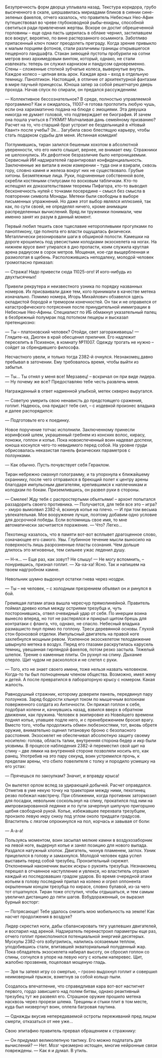 Безупречность форм дворца уплывала назад. Текстура коридора, грубо высеченного в скале, шершавилась мириадами бликов в сиянии сине-зеленых факелов, отчего казалось, что правитель Небесных Нео-Афин путешествовал во чреве глубоководной рыбы-ехидны, способной светиться ради привлечения жертвы. Вскоре он достиг обрешеченной горловины – еще одна пасть щерилась в облаке чернил, застилавшем все вокруг, вероятно, по вине растерзанного осьминога. Заботливо припасенный ключ помог преодолеть преграду. Когда зрение привыкло к малым порциям фотонов, стали различимы границы открывшегося пещерного ландшафта. Стакан зияющей пустоты пробурили на сотни метров вниз архимедовым винтом, который, однако, не стали извлекать: теперь он служил карнизом и пандусом одновременно. Стены – сложенные стопкой зубчатые колеса, вывернутые внутрь. Каждое колесо – цепная вязь арок. Каждая арка – вход в отдельную темницу. Паноптикон. Настоящий, в отличие от архитектурной фантазии в мире паучьей принцессы. Юноша запер за собой решетчатую дверь прохода. Начав спуск по спирали, он предался рассуждениям:

— Коллективное бессознательное? В среде, полностью управляемой программно? Как и ожидалось, 11007-я готова проглотить любую чушь, если она харизматично подана на блюде с эмоциями. Эта девушка никогда не думает головой, что подтверждает ее биография. И зачем она пошла учиться в ГУКМИ? Молчаливая дань семейному призванию? Расчет на то, что старший брат устроит ее бездельницей в «Новый Квант» после учебы? Эх... Загубила свою блестящую карьеру, чтобы стать подарком судьбы для меня. Истинная комедия!

Поглумившись, тиран залился бешеным хохотом в абсолютной уверенности, что его никто слышит, вернее, не внимает ему. Стражники не шелохнулись. Их дефолтное безразличие было непроницаемым. Сервисный ИИ надзирателей гарантировал конфиденциальность. Заключенные же витали в ином измерении – туда они и взирали, сквозь гору, словно камня и железа вокруг них не существовало. Грубые хитоны. Безмятежные лица. Руки, подчиненные собственной воле, скребли костяными стилусами по восковым табличкам. Кто-то испещрял их доказательствами теоремы Пифагора, кто-то выводил бесконечность нулей с точками посередине – смысл без смысла в повторении символа Монады. Метеки были свободны в выборе письменных упражнений. Но даже этот выбор являлся иллюзией, так как, по сути своей, не определял ничего, кроме анимации распределенных вычислений. Вряд ли труженики понимали, чем именно занят их разум в данный момент. 

Первый любил тешить свое тщеславие неторопливыми прогулками по паноптикону, где полнота его власти ощущалась физически. Металлически резонировали шаги в обширной полости. Камешки на дороге крошились под увесистыми колодками экзоскелета на ногах. На нижнем ярусе винт упирался в дно пропасти, коим служила круглая арена радиусом в сорок метров. Мощеная, кое-где выщербленная и размолотая в щебень. Расположившись неподалеку, молодой человек громогласно приказал:

— Стража! Надо привести сюда 11025-ого! И кого-нибудь из двухтысячных!

Привели рекрутера и неизвестного узника по порядку названных номеров. Их присваивали даже тем, кого принимали в качестве метека изначально. Помимо номера, Игорь Михайлович обзавелся здесь окладистой бородой и тремором конечностей. Он так и не оправился от катастрофического потрясения после принудительной иммиграции в Небесные Нео-Афины. Специалист по ИБ обмакнул указательный палец в безбрежный полумрак под потолком пещеры и высказал претенциозно:

— Ты – платоновский человек? Отойди, свет загораживаешь!
— Глядите-ка, Диоген в край обесценил приличия. Его надлежит переселить в Психенон, в комнату №11007. Одежду трогать не нужно – сойдет за сбрендившего философа.

Несчастного увели, и только тогда 2382-й очнулся. Незнакомец давно пребывал в заточении. Ему требовалось время, чтобы выйти из забытья. 

— Ты... Ты отнял у меня все! Мерзавец! – вскричал он при виде лидера.
— Ну почему же все? Предоставляю тебе честь развлечь меня.

Награжденный в ответ надменной улыбкой, метек скверно выругался.

— Советую умерить свою ненависть до предстоящего сражения, гоплит. Надеюсь, она придаст тебе сил, – с издевкой произнес владыка и далее распорядился:

— Подготовьте его к поединку.

Новое поручение тотчас исполнили. Заключенному принесли коринфский шлем, украшенный гребнем из конских волос, кирасу, поножи, гоплон и копье. Пока новоиспеченный воин надевал доспехи, юноша коснулся чего-то невидимого перед собой. На уровне груди обрисовалась неказистая панель физических параметров с ползунками. 

— Как обычно. Пусть почувствует себя Гераклом.

Тиран небрежно смахнул голограмму, и та упорхнула к ближайшему охраннику, после чего отправился в бреющий полет к центру арены благодаря импульсным двигателям, крепившимся к наплечникам и колодкам по бокам. Приземлившись, он развел руки в стороны.

— Смелее! Жду тебя с распростертыми объятьями! – архонт попытался раззадорить своего противника.
— Получается, для тебя все это – игра? – хмуро вымолвил 2382-й, вскинув копье на плечо.
— И при том весьма увлекательная. Мое вооружение лучше, поэтому добавим одно условие для досрочной победы. Если вспомнишь свое имя, то мне автоматически засчитается поражение.
— Что? Легко...

Пехотинцу казалось, что в памяти вот-вот всплывет драгоценное слово, означающее его самого. Увы. Глубинное течение мысли выносило на поверхность лишь разрозненные пласты сознания. Чем дольше длилось это мгновенье, тем сильнее ужас леденил душу.

— Н-н...
— Еще раз, как зовут? Не слышу!
— Не могу вспомнить, – понурившись, признал гоплит. 
— Ха-ха-ха! Ясно. Так и напишем на твоем надгробном камне.

Невольник шумно выдохнул остатки гнева через ноздри.

— Ты – не человек, – с холодным презрением объявил он и ринулся в бой.

Гремящая латами атака вышла чересчур прямолинейной. Правитель поймал древко копья между остриями трезубца и, чуть посторонившись, отвел очевидный удар от себя. По инерции воина вынесло вперед, но тот не растерялся и прикрыл щитом брешь для контратаки с фланга, что, однако, не спасло. Небесный владыка размашисто пнул прямо по гоплону. Треск деревянной основы. Глухой стон бронзовой отделки. Импульсный двигатель на правой ноге захлебнулся мощным ревом. Усиленное экзоскелетом телодвижение швырнуло метека в воздух. Перед его глазами раскрутилась карусель темниц, увешанная гирляндой факелов, потом резко застыла. Тяжелый шлепок. Трение о каменные плиты. Он рухнул на спину. Дыхание сперло. Щит чудом не раскололся и не слетел с руки.

— Того, кто не знает своего имени, тоже нельзя назвать человеком. Когда-то ты был полноценным членом общества. Возможно, имел жену и детей. А после превратился в лабораторную крысу с номером. Какая жалость.

Равнодушный стражник, которому доверили панель, передвинул пару ползунков. Заряд бодрости хлынул током по мышечным волокнам поверженного солдата из Античности. Он прижал гоплон к себе, подобрал колени и, качнувшись назад, взвился вверх в обратном движении, как пружина. Человек в экипировке из Новейшего времени поднял копье, упавшее подле него, и с пренебрежением бросил врагу. Вместо того, чтобы продолжить обмен любезностями, тот, вновь обретя оружие, внимательно оценил титановую броню с безопасного расстояния. Экзоскелет не обеспечивал абсолютную защиту своему носителю: голова, область талии, внутренняя сторона бедер и икр были уязвимы. В процессе наблюдения 2382-й переместил свой щит на спину – две лямки на внутренней стороне позволяли носить его, как ранец. Употребив на это пару секунд, воин устремился прочь, к пределам арены, что сбило повелителя с толку и породило усмешку на его устах:        

— Прячешься по закоулкам? Значит, и вправду крыса!

Он вылетел орлом вслед за удирающей добычей. Расчет оправдался. Отметив в уме некую точку на траектории между ними, пехотинец резво побежал навстречу. При сближении, когда противник затормозил для посадки, невольник соскользнул на спину, прокатился под ним на импровизированной ледянке и по пути зачерпнул шипучую пригоршню щебня свободной рукой. Копье, избежавшее перехвата трезубцем, пронзило левую икру снизу под углом около тридцати градусов. Властитель с лязгом опрокинулся на пол, корчась и завывая от боли:  

— А-а-а!

Пользуясь моментом, воин засыпал мелкие камни в воздухозаборник на левой ноге, выдернул копье и занял позицию для нового выпада. Раздался натужный хлопок. Двигатель, чихнув пламенем, заглох. Узник прицелился в голову и замахнулся. Молодой человек едва успел выставить перед собой трезубец. Пронзительный скрежет. Отклоненный наконечник высек искры о рукоять трезубца. Незнакомец перешел в отчаянное наступление и увлекся, но властитель отразил каждый из последовавших градом ударов. Во время очередной атаки копьем в голову последний припал на колено и огрел оппонента окрыленным концом трезубца по кирасе, словно булавой, из-за чего тот отшатнулся. Тиран тоже отступил, чтобы отдышаться, и тем самым увеличил дистанцию до пяти шагов. Взбудораженный, он выразил бурный восторг:

— Потрясающе! Тебе удалось снизить мою мобильность на земле! Как насчет продолжения в воздухе?

Лидер скрестил ноги, дабы сбалансировать тягу уцелевших двигателей, и воспарил над ареной. Надзиратель перенастроил параметры еще раз, отчего гоплит преисполнился потенциальной энергией десятерых. Мускулы 2382-ого взбугрились, налились осязаемым теплом, уподобившись стали, впитавшей экваториальный полуденный жар. Пока обладатель экзоскелета набирал высоту, он сбросил гоплон со спины, согнулся в упоре на левую ногу с копьем наперевес. Щит, жалобно прозвенев, поцеловал мощеную гладь.

— Зря ты затеял игру со смертью, – грозно выдохнул гоплит и совершил неимоверный прыжок, взметнув за собой кольцо пыли.

Создалось впечатление, что справедливая кара вот-вот настигнет первого, гордо зависшего над полем битвы, однако реактивный трезубец тут же развеял его. Страшное оружие прошило метека насквозь через прорези шлема. Трещины и стыки плит в том месте, куда был низвергнут воин, оплела багровая паутина. 

— Однажды вкусив непередаваемой остроты переживаний пред лицом смерти, отказаться от нее уже...

Свою эпитафию правитель прервал обращением к стражнику:

— Он придумал великолепную тактику. Его можно подлатать для вычислений?
— Нет. Мозг чрезмерно истощен, многие нейронные связи повреждены.
— Как я и думал. В утиль.